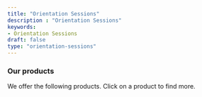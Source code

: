 ```yaml
---
title: "Orientation Sessions"
description : "Orientation Sessions" 
keywords:
- Orientation Sessions
draft: false
type: "orientation-sessions"
---
```


### Our products

We offer the following products. Click on a product to find more.